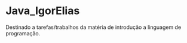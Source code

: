 # Java_IgorElias
Destinado a tarefas/trabalhos da matéria de introdução a linguagem de programação.
